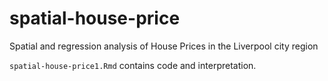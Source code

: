 # spatial-house-price

Spatial and regression analysis of House Prices in the Liverpool city region

`spatial-house-price1.Rmd` contains code and interpretation. 
